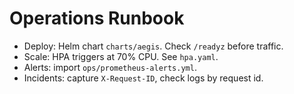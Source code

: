 # Operations Runbook

- Deploy: Helm chart `charts/aegis`. Check `/readyz` before traffic.
- Scale: HPA triggers at 70% CPU. See `hpa.yaml`.
- Alerts: import `ops/prometheus-alerts.yml`.
- Incidents: capture `X-Request-ID`, check logs by request id.
